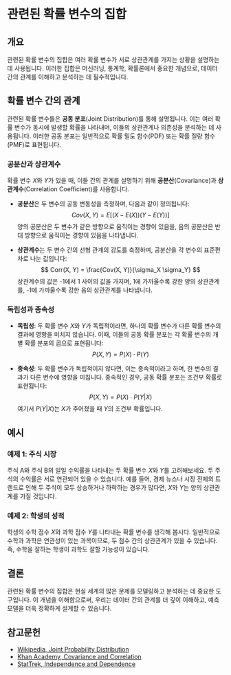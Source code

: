 # 관련된 확률 변수의 집합

## 개요
관련된 확률 변수의 집합은 여러 확률 변수가 서로 상관관계를 가지는 상황을 설명하는 데 사용됩니다. 이러한 집합은 머신러닝, 통계학, 확률론에서 중요한 개념으로, 데이터 간의 관계를 이해하고 분석하는 데 필수적입니다.

## 확률 변수 간의 관계
관련된 확률 변수들은 **공동 분포**(Joint Distribution)를 통해 설명됩니다. 이는 여러 확률 변수가 동시에 발생할 확률을 나타내며, 이들의 상관관계나 의존성을 분석하는 데 사용됩니다. 이러한 공동 분포는 일반적으로 확률 밀도 함수(PDF) 또는 확률 질량 함수(PMF)로 표현됩니다.

### 공분산과 상관계수
확률 변수 $X$와 $Y$가 있을 때, 이들 간의 관계를 설명하기 위해 **공분산**(Covariance)과 **상관계수**(Correlation Coefficient)를 사용합니다.

- **공분산**은 두 변수의 공동 변동성을 측정하며, 다음과 같이 정의됩니다:
  $$
  Cov(X, Y) = E[(X - E(X))(Y - E(Y))]
  $$
  양의 공분산은 두 변수가 같은 방향으로 움직이는 경향이 있음을, 음의 공분산은 반대 방향으로 움직이는 경향이 있음을 나타냅니다.

- **상관계수**는 두 변수 간의 선형 관계의 강도를 측정하며, 공분산을 각 변수의 표준편차로 나눈 값입니다:
  $$
  Corr(X, Y) = \frac{Cov(X, Y)}{\sigma_X \sigma_Y}
  $$
  상관계수의 값은 -1에서 1 사이의 값을 가지며, 1에 가까울수록 강한 양의 상관관계를, -1에 가까울수록 강한 음의 상관관계를 나타냅니다.

### 독립성과 종속성
- **독립성**: 두 확률 변수 $X$와 $Y$가 독립적이라면, 하나의 확률 변수가 다른 확률 변수의 결과에 영향을 미치지 않습니다. 이때, 이들의 공동 확률 분포는 각 확률 변수의 개별 확률 분포의 곱으로 표현됩니다:
  $$
  P(X, Y) = P(X) \cdot P(Y)
  $$

- **종속성**: 두 확률 변수가 독립적이지 않다면, 이는 종속적이라고 하며, 한 변수의 결과가 다른 변수에 영향을 미칩니다. 종속적인 경우, 공동 확률 분포는 조건부 확률로 표현됩니다:
  $$
  P(X, Y) = P(X) \cdot P(Y | X)
  $$
  여기서 $P(Y | X)$는 $X$가 주어졌을 때 $Y$의 조건부 확률입니다.

## 예시
### 예제 1: 주식 시장
주식 A와 주식 B의 일일 수익률을 나타내는 두 확률 변수 $X$와 $Y$를 고려해보세요. 두 주식의 수익률은 서로 연관되어 있을 수 있습니다. 예를 들어, 경제 뉴스나 시장 전체의 트렌드로 인해 두 주식이 모두 상승하거나 하락하는 경우가 많다면, $X$와 $Y$는 양의 상관관계를 가질 것입니다.

### 예제 2: 학생의 성적
학생의 수학 점수 $X$와 과학 점수 $Y$를 나타내는 확률 변수를 생각해 봅시다. 일반적으로 수학과 과학은 연관성이 있는 과목이므로, 두 점수 간의 상관관계가 있을 수 있습니다. 즉, 수학을 잘하는 학생이 과학도 잘할 가능성이 있습니다.

## 결론
관련된 확률 변수의 집합은 현실 세계의 많은 문제를 모델링하고 분석하는 데 중요한 도구입니다. 이 개념을 이해함으로써, 우리는 데이터 간의 관계를 더 깊이 이해하고, 예측 모델을 더욱 정확하게 설계할 수 있습니다.

## 참고문헌
- [Wikipedia, Joint Probability Distribution](https://en.wikipedia.org/wiki/Joint_probability_distribution)
- [Khan Academy, Covariance and Correlation](https://www.khanacademy.org/math/statistics-probability/describing-relationships-quantitative-data)
- [StatTrek, Independence and Dependence](https://stattrek.com/probability/independent-events.aspx)
